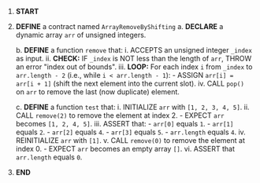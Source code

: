 1. **START**

2. **DEFINE** a contract named `ArrayRemoveByShifting`
   a. **DECLARE** a dynamic array `arr` of unsigned integers.

   b. **DEFINE** a function `remove` that:
   i. ACCEPTS an unsigned integer `_index` as input.
   ii. **CHECK:** IF `_index` is NOT less than the length of `arr`, THROW an error "index out of bounds".
   iii. **LOOP:** For each index `i` from `_index` to `arr.length - 2` (i.e., while `i < arr.length - 1`): - ASSIGN `arr[i] = arr[i + 1]` (shift the next element into the current slot).
   iv. CALL `pop()` on `arr` to remove the last (now duplicate) element.

   c. **DEFINE** a function `test` that:
   i. INITIALIZE `arr` with `[1, 2, 3, 4, 5]`.
   ii. CALL `remove(2)` to remove the element at index 2. - EXPECT `arr` becomes `[1, 2, 4, 5]`.
   iii. ASSERT that: - `arr[0]` equals `1`. - `arr[1]` equals `2`. - `arr[2]` equals `4`. - `arr[3]` equals `5`. - `arr.length` equals `4`.
   iv. REINITIALIZE `arr` with `[1]`.
   v. CALL `remove(0)` to remove the element at index 0. - EXPECT `arr` becomes an empty array `[]`.
   vi. ASSERT that `arr.length` equals `0`.

3. **END**

